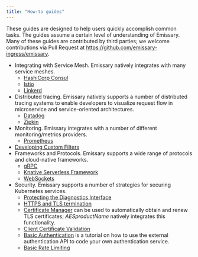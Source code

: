 ```yaml
---
title: "How-to guides"
---
```


These guides are designed to help users quickly accomplish common tasks. The guides assume a certain level of understanding of Emissary. Many of these guides are contributed by third parties; we welcome contributions via Pull Request at https://github.com/emissary-ingress/emissary.

* Integrating with Service Mesh. Emissary natively integrates with many service meshes.
  * [HashiCorp Consul](consul)
  * [Istio](istio)
  * [Linkerd](linkerd2)
* Distributed tracing. Emissary natively supports a number of distributed tracing systems to enable developers to visualize request flow in microservice and service-oriented architectures.
  * [Datadog](tracing-datadog)
  * [Zipkin](tracing-zipkin)
* Monitoring. Emissary integrates with a number of different monitoring/metrics providers.
  * [Prometheus](prometheus)
* [Developing Custom Filters](filter-dev-guide)
* Frameworks and Protocols. Emissary supports a wide range of protocols and cloud-native frameworks.
  * [gRPC](grpc)
  * [Knative Serverless Framework](knative)
  * [WebSockets](websockets)
* Security. Emissary supports a number of strategies for securing Kubernetes services.
  * [Protecting the Diagnostics Interface](protecting-diag-access)
  * [HTTPS and TLS termination](tls-termination)
  * [Certificate Manager](cert-manager) can be used to automatically obtain and renew TLS certificates; $AESproductName$ natively integrates this functionality.
  * [Client Certificate Validation](client-cert-validation)
  * [Basic Authentication](basic-auth) is a tutorial on how to use the external authentication API to code your own authentication service.
  * [Basic Rate Limiting](rate-limiting-tutorial)
